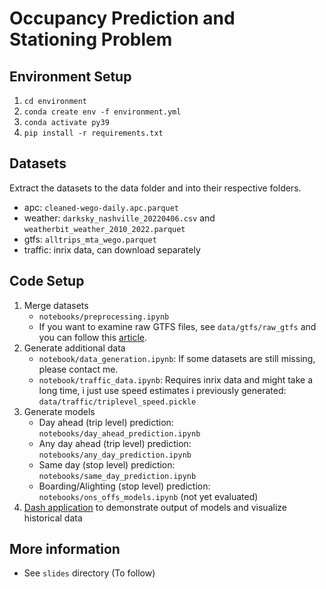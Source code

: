 # Occupancy Prediction and Stationing Problem

## Environment Setup
1. `cd environment`  
2. `conda create env -f environment.yml`  
3. `conda activate py39`  
4. `pip install -r requirements.txt`  

## Datasets
Extract the datasets to the data folder and into their respective folders.  
* apc: `cleaned-wego-daily.apc.parquet`
* weather: `darksky_nashville_20220406.csv` and `weatherbit_weather_2010_2022.parquet`
* gtfs: `alltrips_mta_wego.parquet`
* traffic: inrix data, can download separately

## Code Setup
1. Merge datasets
    * `notebooks/preprocessing.ipynb`
    * If you want to examine raw GTFS files, see `data/gtfs/raw_gtfs` and you can follow this [article](https://medium.com/analytics-vidhya/the-hitchhikers-guide-to-gtfs-with-python-e9790090952a).
2. Generate additional data
    * `notebook/data_generation.ipynb`: If some datasets are still missing, please contact me.
    * `notebook/traffic_data.ipynb`: Requires inrix data and might take a long time, i just use speed estimates i previously generated: `data/traffic/triplevel_speed.pickle`
3. Generate models
    * Day ahead (trip level) prediction: `notebooks/day_ahead_prediction.ipynb`
    * Any day ahead (trip level) prediction: `notebooks/any_day_prediction.ipynb`
    * Same day (stop level) prediction: `notebooks/same_day_prediction.ipynb`
    * Boarding/Alighting (stop level) prediction: `notebooks/ons_offs_models.ipynb` (not yet evaluated)
4. [Dash application](https://github.com/jptalusan/mta_carta_dashboard) to demonstrate output of models and visualize historical data

## More information
* See `slides` directory (To follow)